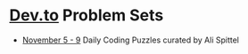 # [Dev.to](http://dev.to) Problem Sets

- [November 5 - 9](https://dev.to/aspittel/daily-coding-puzzles---nov-4th---nov-9th-5bfa) Daily Coding Puzzles curated by Ali Spittel
